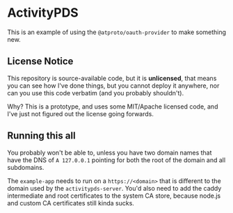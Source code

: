# ActivityPDS

This is an example of using the `@atproto/oauth-provider` to make something new.

## License Notice

This repository is source-available code, but it is **unlicensed**, that means you can see how I've done things, but you cannot deploy it anywhere, nor can you use this code verbatim (and you probably shouldn't).

Why? This is a prototype, and uses some MIT/Apache licensed code, and I've just not figured out the license going forwards.

## Running this all

You probably won't be able to, unless you have two domain names that have the DNS of `A 127.0.0.1` pointing for both the root of the domain and all subdomains.

The `example-app` needs to run on a `https://<domain>` that is different to the domain used by the `activitypds-server`. You'd also need to add the caddy intermediate and root certificates to the system CA store, because node.js and custom CA certificates still kinda sucks.